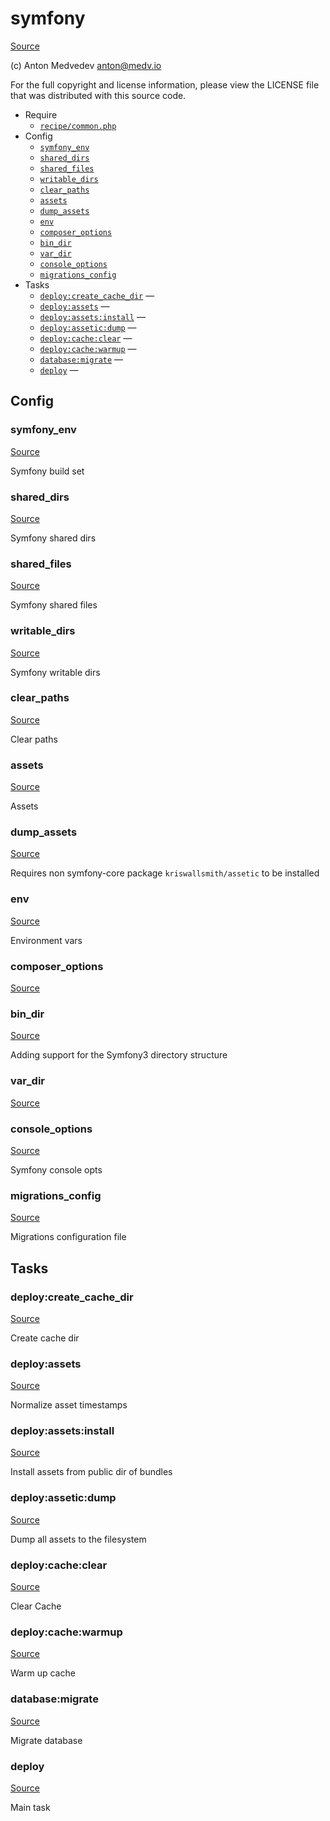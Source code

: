 <!-- DO NOT EDIT THIS FILE! -->
<!-- Instead edit recipe/symfony.php -->
<!-- Then run bin/docgen -->

# symfony

[Source](recipe/symfony.php)

(c) Anton Medvedev <anton@medv.io>

For the full copyright and license information, please view the LICENSE
file that was distributed with this source code.


* Require
  * [`recipe/common.php`](#recipe/common.php)
* Config
  * [`symfony_env`](#symfony_env)
  * [`shared_dirs`](#shared_dirs)
  * [`shared_files`](#shared_files)
  * [`writable_dirs`](#writable_dirs)
  * [`clear_paths`](#clear_paths)
  * [`assets`](#assets)
  * [`dump_assets`](#dump_assets)
  * [`env`](#env)
  * [`composer_options`](#composer_options)
  * [`bin_dir`](#bin_dir)
  * [`var_dir`](#var_dir)
  * [`console_options`](#console_options)
  * [`migrations_config`](#migrations_config)
* Tasks
  * [`deploy:create_cache_dir`](#deploy:create_cache_dir) — 
  * [`deploy:assets`](#deploy:assets) — 
  * [`deploy:assets:install`](#deploy:assets:install) — 
  * [`deploy:assetic:dump`](#deploy:assetic:dump) — 
  * [`deploy:cache:clear`](#deploy:cache:clear) — 
  * [`deploy:cache:warmup`](#deploy:cache:warmup) — 
  * [`database:migrate`](#database:migrate) — 
  * [`deploy`](#deploy) — 

## Config
### symfony_env
[Source](recipe/symfony.php#L18)

Symfony build set

### shared_dirs
[Source](recipe/symfony.php#L21)

Symfony shared dirs

### shared_files
[Source](recipe/symfony.php#L24)

Symfony shared files

### writable_dirs
[Source](recipe/symfony.php#L27)

Symfony writable dirs

### clear_paths
[Source](recipe/symfony.php#L30)

Clear paths

### assets
[Source](recipe/symfony.php#L33)

Assets

### dump_assets
[Source](recipe/symfony.php#L36)

Requires non symfony-core package `kriswallsmith/assetic` to be installed

### env
[Source](recipe/symfony.php#L39)

Environment vars

### composer_options
[Source](recipe/symfony.php#L45)



### bin_dir
[Source](recipe/symfony.php#L52)

Adding support for the Symfony3 directory structure

### var_dir
[Source](recipe/symfony.php#L53)



### console_options
[Source](recipe/symfony.php#L61)

Symfony console opts

### migrations_config
[Source](recipe/symfony.php#L67)

Migrations configuration file


## Tasks
### deploy:create_cache_dir
[Source](recipe/symfony.php#L73)



Create cache dir

### deploy:assets
[Source](recipe/symfony.php#L91)



Normalize asset timestamps

### deploy:assets:install
[Source](recipe/symfony.php#L103)



Install assets from public dir of bundles

### deploy:assetic:dump
[Source](recipe/symfony.php#L111)



Dump all assets to the filesystem

### deploy:cache:clear
[Source](recipe/symfony.php#L120)



Clear Cache

### deploy:cache:warmup
[Source](recipe/symfony.php#L127)



Warm up cache

### database:migrate
[Source](recipe/symfony.php#L135)



Migrate database

### deploy
[Source](recipe/symfony.php#L148)



Main task


